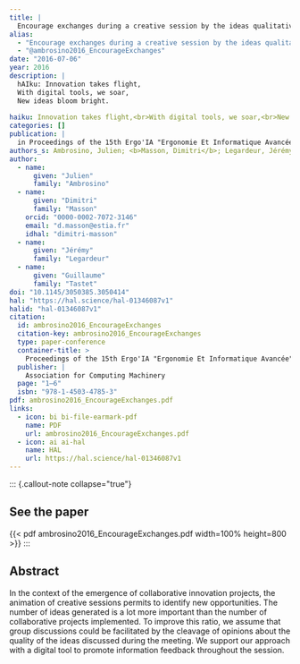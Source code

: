 ```yaml
---
title: |
  Encourage exchanges during a creative session by the ideas qualitative evaluation using a digital tool
alias:
  - "Encourage exchanges during a creative session by the ideas qualitative evaluation using a digital tool"
  - "@ambrosino2016_EncourageExchanges"
date: "2016-07-06"
year: 2016
description: |
  hAIku: Innovation takes flight,
  With digital tools, we soar,
  New ideas bloom bright.
  
haiku: Innovation takes flight,<br>With digital tools, we soar,<br>New ideas bloom bright.<br>
categories: []
publication: |
  in Proceedings of the 15th Ergo'IA "Ergonomie Et Informatique Avancée" Conference, July 6, 2016 
authors_s: Ambrosino, Julien; <b>Masson, Dimitri</b>; Legardeur, Jérémy; Tastet, Guillaume
author: 
  - name: 
      given: "Julien"
      family: "Ambrosino" 
  - name: 
      given: "Dimitri"
      family: "Masson"
    orcid: "0000-0002-7072-3146" 
    email: "d.masson@estia.fr" 
    idhal: "dimitri-masson" 
  - name: 
      given: "Jérémy"
      family: "Legardeur" 
  - name: 
      given: "Guillaume"
      family: "Tastet" 
doi: "10.1145/3050385.3050414"
hal: "https://hal.science/hal-01346087v1"
halid: "hal-01346087v1"
citation:
  id: ambrosino2016_EncourageExchanges
  citation-key: ambrosino2016_EncourageExchanges
  type: paper-conference
  container-title: >
    Proceedings of the 15th Ergo'IA "Ergonomie Et Informatique Avancée" Conference
  publisher: |
    Association for Computing Machinery
  page: "1–6"
  isbn: "978-1-4503-4785-3"
pdf: ambrosino2016_EncourageExchanges.pdf
links:
  - icon: bi bi-file-earmark-pdf
    name: PDF
    url: ambrosino2016_EncourageExchanges.pdf
  - icon: ai ai-hal
    name: HAL
    url: https://hal.science/hal-01346087v1
---
```



::: {.callout-note collapse="true"}

## See the paper

{{< pdf ambrosino2016_EncourageExchanges.pdf width=100% height=800 >}} 
:::


## Abstract

In the context of the emergence of collaborative innovation projects, the animation of creative sessions permits to identify new opportunities. The number of ideas generated is a lot more important than the number of collaborative projects implemented. To improve this ratio, we assume that group discussions could be facilitated by the cleavage of opinions about the quality of the ideas discussed during the meeting. We support our approach with a digital tool to promote information feedback throughout the session.
